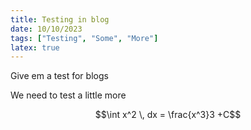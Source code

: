 ```yaml
---
title: Testing in blog
date: 10/10/2023
tags: ["Testing", "Some", "More"]
latex: true
---
```

Give em a test for blogs

We need to test a little more

$$\int x^2 \, dx = \frac{x^3}3 +C$$
